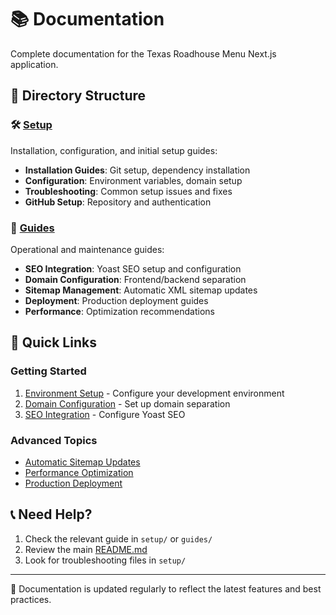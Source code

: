 # 📚 Documentation

Complete documentation for the Texas Roadhouse Menu Next.js application.

## 📂 Directory Structure

### 🛠️ [Setup](setup/)
Installation, configuration, and initial setup guides:

- **Installation Guides**: Git setup, dependency installation
- **Configuration**: Environment variables, domain setup
- **Troubleshooting**: Common setup issues and fixes
- **GitHub Setup**: Repository and authentication

### 📖 [Guides](guides/)
Operational and maintenance guides:

- **SEO Integration**: Yoast SEO setup and configuration
- **Domain Configuration**: Frontend/backend separation
- **Sitemap Management**: Automatic XML sitemap updates
- **Deployment**: Production deployment guides
- **Performance**: Optimization recommendations

## 🚀 Quick Links

### Getting Started
1. [Environment Setup](setup/) - Configure your development environment
2. [Domain Configuration](guides/DOMAIN_CONFIGURATION_GUIDE.md) - Set up domain separation
3. [SEO Integration](guides/) - Configure Yoast SEO

### Advanced Topics
- [Automatic Sitemap Updates](guides/AUTOMATIC_SITEMAP_SETUP.md)
- [Performance Optimization](guides/)
- [Production Deployment](guides/)

## 📞 Need Help?

1. Check the relevant guide in `setup/` or `guides/`
2. Review the main [README.md](../README.md)
3. Look for troubleshooting files in `setup/`

---

📝 Documentation is updated regularly to reflect the latest features and best practices.
